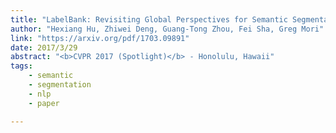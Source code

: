 ```yaml
---
title: "LabelBank: Revisiting Global Perspectives for Semantic Segmentation"
author: "Hexiang Hu, Zhiwei Deng, Guang-Tong Zhou, Fei Sha, Greg Mori"
link: "https://arxiv.org/pdf/1703.09891"
date: 2017/3/29
abstract: "<b>CVPR 2017 (Spotlight)</b> - Honolulu, Hawaii"
tags:
    - semantic
    - segmentation
    - nlp
    - paper

---
```

